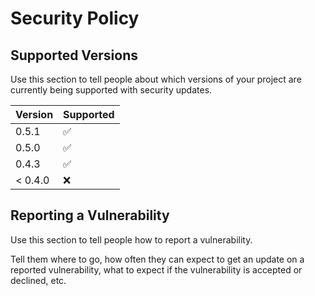 # Security Policy

## Supported Versions

Use this section to tell people about which versions of your project are
currently being supported with security updates.

| Version | Supported          |
| ------- | ------------------ |
| 0.5.1   | :white_check_mark: |
| 0.5.0   | :white_check_mark: |
| 0.4.3   | :white_check_mark: |
| < 0.4.0 | :x:                |

## Reporting a Vulnerability

Use this section to tell people how to report a vulnerability.

Tell them where to go, how often they can expect to get an update on a
reported vulnerability, what to expect if the vulnerability is accepted or
declined, etc.